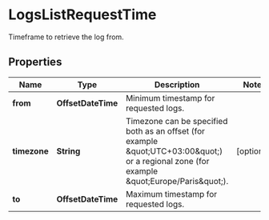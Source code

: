 # LogsListRequestTime

Timeframe to retrieve the log from.

## Properties

| Name         | Type               | Description                                                                                                                                    | Notes      |
| ------------ | ------------------ | ---------------------------------------------------------------------------------------------------------------------------------------------- | ---------- |
| **from**     | **OffsetDateTime** | Minimum timestamp for requested logs.                                                                                                          |
| **timezone** | **String**         | Timezone can be specified both as an offset (for example \&quot;UTC+03:00\&quot;) or a regional zone (for example \&quot;Europe/Paris\&quot;). | [optional] |
| **to**       | **OffsetDateTime** | Maximum timestamp for requested logs.                                                                                                          |
